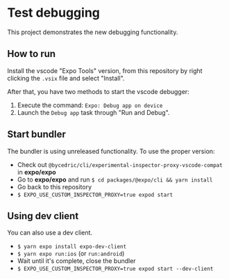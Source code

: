 # Test debugging

This project demonstrates the new debugging functionality.

## How to run

Install the vscode "Expo Tools" version, from this repository by right clicking the `.vsix` file and select "Install".

After that, you have two methods to start the vscode debugger:

1. Execute the command: `Expo: Debug app on device`
2. Launch the `Debug app` task through "Run and Debug".

## Start bundler

The bundler is using unreleased functionality. To use the proper version:

- Check out `@bycedric/cli/experimental-inspector-proxy-vscode-compat` in **expo/expo**
- Go to **expo/expo** and run `$ cd packages/@expo/cli && yarn install`
- Go back to this repository
- `$ EXPO_USE_CUSTOM_INSPECTOR_PROXY=true expod start`

## Using dev client

You can also use a dev client.

- `$ yarn expo install expo-dev-client`
- `$ yarn expo run:ios` (or `run:android`)
- Wait until it's complete, close the bundler
- `$ EXPO_USE_CUSTOM_INSPECTOR_PROXY=true expod start --dev-client`
